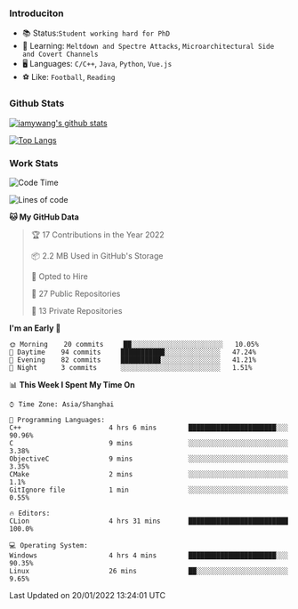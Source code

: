 ### Introduciton

- 📚 Status:`Student working hard for PhD`
- 🔎 Learning: `Meltdown and Spectre Attacks`, `Microarchitectural Side and Covert Channels`
- 🖥️ Languages: `C/C++`, `Java`, `Python`, `Vue.js`
- ⚽ Like: `Football`, `Reading`

### Github Stats

[![iamywang's github stats](https://github-readme-stats.vercel.app/api?username=iamywang&count_private=true&show_icons=true)]()

[![Top Langs](https://github-readme-stats.vercel.app/api/top-langs/?username=iamywang&layout=compact)]()

### Work Stats

<!--START_SECTION:waka-->
![Code Time](http://img.shields.io/badge/Code%20Time-76%20hrs%2059%20mins-blue)

![Lines of code](https://img.shields.io/badge/From%20Hello%20World%20I%27ve%20Written-537%20Thousand%20lines%20of%20code-blue)

**🐱 My GitHub Data** 

> 🏆 17 Contributions in the Year 2022
 > 
> 📦 2.2 MB Used in GitHub's Storage 
 > 
> 💼 Opted to Hire
 > 
> 📜 27 Public Repositories 
 > 
> 🔑 13 Private Repositories  
 > 
**I'm an Early 🐤** 

```text
🌞 Morning    20 commits     ██░░░░░░░░░░░░░░░░░░░░░░░   10.05% 
🌆 Daytime    94 commits     ███████████░░░░░░░░░░░░░░   47.24% 
🌃 Evening    82 commits     ██████████░░░░░░░░░░░░░░░   41.21% 
🌙 Night      3 commits      ░░░░░░░░░░░░░░░░░░░░░░░░░   1.51%

```


📊 **This Week I Spent My Time On** 

```text
⌚︎ Time Zone: Asia/Shanghai

💬 Programming Languages: 
C++                      4 hrs 6 mins        ██████████████████████░░░   90.96% 
C                        9 mins              ░░░░░░░░░░░░░░░░░░░░░░░░░   3.38% 
ObjectiveC               9 mins              ░░░░░░░░░░░░░░░░░░░░░░░░░   3.35% 
CMake                    2 mins              ░░░░░░░░░░░░░░░░░░░░░░░░░   1.1% 
GitIgnore file           1 min               ░░░░░░░░░░░░░░░░░░░░░░░░░   0.55%

🔥 Editors: 
CLion                    4 hrs 31 mins       █████████████████████████   100.0%

💻 Operating System: 
Windows                  4 hrs 4 mins        ██████████████████████░░░   90.35% 
Linux                    26 mins             ██░░░░░░░░░░░░░░░░░░░░░░░   9.65%

```


 Last Updated on 20/01/2022 13:24:01 UTC
<!--END_SECTION:waka-->
